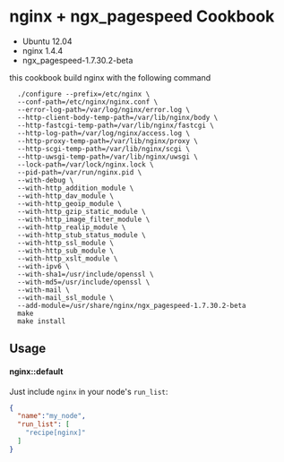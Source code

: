nginx + ngx_pagespeed Cookbook
==============
* Ubuntu 12.04
* nginx 1.4.4
* ngx_pagespeed-1.7.30.2-beta

this cookbook build nginx with the following command
```
  ./configure --prefix=/etc/nginx \
  --conf-path=/etc/nginx/nginx.conf \
  --error-log-path=/var/log/nginx/error.log \
  --http-client-body-temp-path=/var/lib/nginx/body \
  --http-fastcgi-temp-path=/var/lib/nginx/fastcgi \
  --http-log-path=/var/log/nginx/access.log \
  --http-proxy-temp-path=/var/lib/nginx/proxy \
  --http-scgi-temp-path=/var/lib/nginx/scgi \
  --http-uwsgi-temp-path=/var/lib/nginx/uwsgi \
  --lock-path=/var/lock/nginx.lock \
  --pid-path=/var/run/nginx.pid \
  --with-debug \
  --with-http_addition_module \
  --with-http_dav_module \
  --with-http_geoip_module \
  --with-http_gzip_static_module \
  --with-http_image_filter_module \
  --with-http_realip_module \
  --with-http_stub_status_module \
  --with-http_ssl_module \
  --with-http_sub_module \
  --with-http_xslt_module \
  --with-ipv6 \
  --with-sha1=/usr/include/openssl \
  --with-md5=/usr/include/openssl \
  --with-mail \
  --with-mail_ssl_module \
  --add-module=/usr/share/nginx/ngx_pagespeed-1.7.30.2-beta
  make
  make install
```

Usage
-----
#### nginx::default
Just include `nginx` in your node's `run_list`:

```json
{
  "name":"my_node",
  "run_list": [
    "recipe[nginx]"
  ]
}
```

